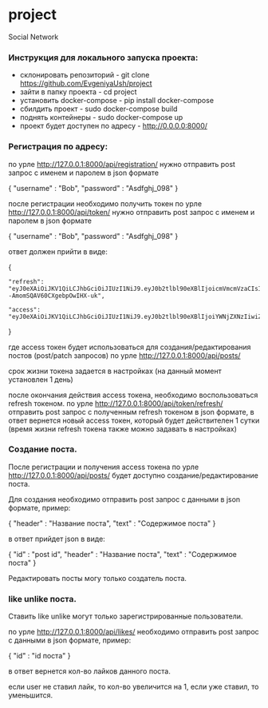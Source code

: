 # project
Social Network

### Инструкция для локального запуска проекта:

- склонировать репозиторий - git clone https://github.com/EvgeniyaUsh/project
- зайти в папку проекта - cd project
- установить docker-compose - pip install docker-compose
- сбилдить проект - sudo docker-compose build
- поднять контейнеры - sudo docker-compose up
- проект будет доступен по адресу - http://0.0.0.0:8000/

### Регистрация по адресу:

по урле http://127.0.0.1:8000/api/registration/ нужно отправить post запрос с именем и паролем в json формате

{
"username" : "Bob",
"password" : "Asdfghj_098"
}

после регистрации необходимо получить токен по урле http://127.0.0.1:8000/api/token/ нужно отправить post запрос с именем и паролем в json формате

{
"username" : "Bob",
"password" : "Asdfghj_098"
}

ответ должен прийти в виде:

{

    "refresh": "eyJ0eXAiOiJKV1QiLCJhbGciOiJIUzI1NiJ9.eyJ0b2tlbl90eXBlIjoicmVmcmVzaCIsImV4cCI6MTY1NDI4ODEyOSwiaWF0IjoxNjU0MjAxNzI5LCJqdGkiOiI4ZmZjMjU5MDM3MTg0ZWU1OGViMTM3NGY0NTUwOTk5MiIsInVzZXJfaWQiOjV9.g1ITSjoTqq_lx6nQc--AmomSQAV60CXgebpOwIHX-uk",
    
    "access": "eyJ0eXAiOiJKV1QiLCJhbGciOiJIUzI1NiJ9.eyJ0b2tlbl90eXBlIjoiYWNjZXNzIiwiZXhwIjoxNjU0Mjg4MTI5LCJpYXQiOjE2NTQyMDE3MjksImp0aSI6IjczOTRkNzVlZjZmOTRiYjhiMjU2OWU1ZTk2NzQyNDk1IiwidXNlcl9pZCI6NX0.wyDh4bylcOSCCu3rk5SwuTLknoZTvsbNclTPmC9miZw"
}

где access токен будет использоваться для создания/редактирования постов (post/patch запросов) по урле http://127.0.0.1:8000/api/posts/

срок жизни токена задается в настройках (на данный момент установлен 1 день)

после окончания действия access токена, необходимо воспользоваться refresh токеном.
по урле http://127.0.0.1:8000/api/token/refresh/ отправить post запрос с полученным refresh токеном в json формате, в ответ вернется новый access токен, который будет действителен 1 сутки (время жизни refresh токена также можно задавать в настройках)

### Создание поста.

После регистрации и получения access токена по урле http://127.0.0.1:8000/api/posts/ будет доступно создание/редактирование поста.

Для создания необходимо отправить post запрос с данными в json формате, пример:

{
"header" : "Название поста",
"text" : "Содержимое поста"
}

в ответ прийдет json в виде:

{
"id" : "post id",
"header" : "Название поста",
"text" : "Содержимое поста"
}

Редактировать посты могу только создатель поста.

### like unlike поста.

Ставить like unlike могут только зарегистрированные пользователи.

по урле  http://127.0.0.1:8000/api/likes/ необходимо отправить post запрос с данными в json формате, пример:

{
"id" : "id поста"
}

в ответ вернется кол-во лайков данного поста.

если user не ставил лайк, то кол-во увеличится на 1, если уже ставил, то уменьшится.






